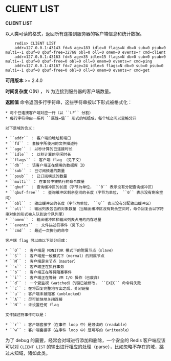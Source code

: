 # CLIENT LIST


**CLIENT LIST**

以人类可读的格式，返回所有连接到服务器的客户端信息和统计数据。

```
    redis> CLIENT LIST
    addr=127.0.0.1:43143 fd=6 age=183 idle=0 flags=N db=0 sub=0 psub=0 multi=-1 qbuf=0 qbuf-free=32768 obl=0 oll=0 omem=0 events=r cmd=client
    addr=127.0.0.1:43163 fd=5 age=35 idle=15 flags=N db=0 sub=0 psub=0 multi=-1 qbuf=0 qbuf-free=0 obl=0 oll=0 omem=0 events=r cmd=ping
    addr=127.0.0.1:43167 fd=7 age=24 idle=6 flags=N db=0 sub=0 psub=0 multi=-1 qbuf=0 qbuf-free=0 obl=0 oll=0 omem=0 events=r cmd=get
```

**可用版本**
    >= 2.4.0

**时间复杂度**
    O(N) ， N 为连接到服务器的客户端数量。

**返回值**
    命令返回多行字符串，这些字符串按以下形式被格式化：

    * 每个已连接客户端对应一行（以 ``LF`` 分割）
    * 每行字符串由一系列 ``属性=值`` 形式的域组成，每个域之间以空格分开

    以下是域的含义：

    * ``addr`` ： 客户端的地址和端口
    * ``fd`` ： 套接字所使用的文件描述符
    * ``age`` ： 以秒计算的已连接时长
    * ``idle`` ： 以秒计算的空闲时长
    * ``flags`` ： 客户端 flag （见下文）
    * ``db`` ： 该客户端正在使用的数据库 ID
    * ``sub`` ： 已订阅频道的数量
    * ``psub`` ： 已订阅模式的数量
    * ``multi`` ： 在事务中被执行的命令数量
    * ``qbuf`` ： 查询缓冲区的长度（字节为单位， ``0`` 表示没有分配查询缓冲区）
    * ``qbuf-free`` ： 查询缓冲区剩余空间的长度（字节为单位， ``0`` 表示没有剩余空间）
    * ``obl`` ： 输出缓冲区的长度（字节为单位， ``0`` 表示没有分配输出缓冲区）
    * ``oll`` ： 输出列表包含的对象数量（当输出缓冲区没有剩余空间时，命令回复会以字符串对象的形式被入队到这个队列里）
    * ``omem`` ： 输出缓冲区和输出列表占用的内存总量
    * ``events`` ： 文件描述符事件（见下文）
    * ``cmd`` ： 最近一次执行的命令

    客户端 flag 可以由以下部分组成：

    * ``O`` ： 客户端是 MONITOR 模式下的附属节点（slave）
    * ``S`` ： 客户端是一般模式下（normal）的附属节点
    * ``M`` ： 客户端是主节点（master）
    * ``x`` ： 客户端正在执行事务
    * ``b`` ： 客户端正在等待阻塞事件
    * ``i`` ： 客户端正在等待 VM I/O 操作（已废弃）
    * ``d`` ： 一个受监视（watched）的键已被修改， ``EXEC`` 命令将失败
    * ``c`` : 在将回复完整地写出之后，关闭链接
    * ``u`` : 客户端未被阻塞（unblocked）
    * ``A`` : 尽可能快地关闭连接
    * ``N`` : 未设置任何 flag

    文件描述符事件可以是：

    * ``r`` : 客户端套接字（在事件 loop 中）是可读的（readable）
    * ``w`` : 客户端套接字（在事件 loop 中）是可写的（writeable）

    
为了 debug 的需要，经常会对域进行添加和删除，一个安全的 Redis 客户端应该可以对 ``CLIENT LIST`` 的输出进行相应的处理（parse），比如忽略不存在的域，跳过未知域，诸如此类。
